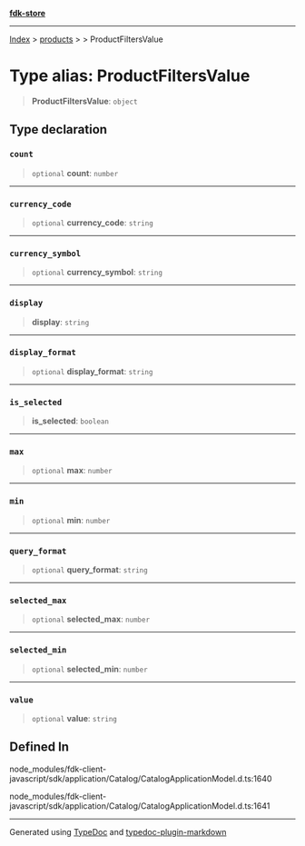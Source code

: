 [**fdk-store**](../../../README.md)
***

[Index](../../../API.md) > [products](../../README.md) > [<internal>](../README.md) > ProductFiltersValue

# Type alias: ProductFiltersValue

> **ProductFiltersValue**: `object`

## Type declaration

### `count`

> `optional` **count**: `number`

***

### `currency_code`

> `optional` **currency\_code**: `string`

***

### `currency_symbol`

> `optional` **currency\_symbol**: `string`

***

### `display`

> **display**: `string`

***

### `display_format`

> `optional` **display\_format**: `string`

***

### `is_selected`

> **is\_selected**: `boolean`

***

### `max`

> `optional` **max**: `number`

***

### `min`

> `optional` **min**: `number`

***

### `query_format`

> `optional` **query\_format**: `string`

***

### `selected_max`

> `optional` **selected\_max**: `number`

***

### `selected_min`

> `optional` **selected\_min**: `number`

***

### `value`

> `optional` **value**: `string`

## Defined In

node\_modules/fdk-client-javascript/sdk/application/Catalog/CatalogApplicationModel.d.ts:1640

node\_modules/fdk-client-javascript/sdk/application/Catalog/CatalogApplicationModel.d.ts:1641

***
Generated using [TypeDoc](https://typedoc.org/) and [typedoc-plugin-markdown](https://www.npmjs.com/package/typedoc-plugin-markdown)
